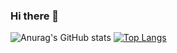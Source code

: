 ### Hi there 👋

![Anurag's GitHub stats](https://github-readme-stats.vercel.app/api?username=Scxipted&show_icons=true)
[![Top Langs](https://github-readme-stats.vercel.app/api/top-langs/?username=anuraghazra&layout=compact)](https://github.com/anuraghazra/github-readme-stats)
